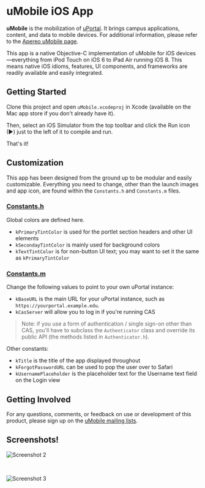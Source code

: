 uMobile iOS App
===============

**uMobile** is the mobilization of [uPortal](https://github.com/Jasig/uPortal). It
brings campus applications, content, and data to mobile devices. For additional
information, please refer to the [Apereo uMobile
page](http://www.apereo.org/umobile).

This app is a native Objective-C implementation of uMobile for iOS
devices—everything from iPod Touch on iOS 6 to iPad Air running iOS 8. This
means native iOS idioms, features, UI components, and frameworks are readily
available and easily integrated.

Getting Started
---------------

Clone this project and open `uMobile.xcodeproj` in Xcode (available on the Mac
app store if you don't already have it).

Then, select an iOS Simulator from the top toolbar and click the Run icon (▶)
just to the left of it to compile and run.

That's it!

Customization
-------------

This app has been designed from the ground up to be modular and easily
customizable. Everything you need to change, other than the launch images and
app icon, are found within the `Constants.h` and `Constants.m` files.

### [Constants.h](uMobile/Constants.h)
Global colors are defined here.
* `kPrimaryTintColor` is used for the portlet section headers and other UI
  elements
* `kSecondayTintColor` is mainly used for background colors
* `kTextTintColor` is for non-button UI text; you may want to set it the same as
  `kPrimaryTintColor`

### [Constants.m](uMobile/Constants.m)
Change the following values to point to your own uPortal instance:
* `kBaseURL` is the main URL for your uPortal instance, such as
  `https://yourportal.example.edu`.
* `kCasServer` will allow you to log in if you're running CAS

> Note: if you use a form of authentication / single sign-on other than CAS,
> you'll have to subclass the `Authenticator` class and override its public API
> (the methods listed in `Authenticator.h`).

Other constants:
* `kTitle` is the title of the app displayed throughout
* `kForgotPasswordURL` can be used to pop the user over to Safari
* `kUsernamePlaceholder` is the placeholder text for the Username text field on
  the Login view

Getting Involved
----------------
For any questions, comments, or feedback on use or development of this product,
please sign up on the [uMobile mailing
lists](http://www.jasig.org/umobile/mailing-lists).

Screenshots!
------------
![Screenshot 2](https://raw.githubusercontent.com/Oakland-University/uMobile-iOS-app/9a07ccde1c7c447e121977334dce30a926beb669/uMobile/Screenshots/Screenshot%202.png)

<br />

![Screenshot 3](https://raw.githubusercontent.com/Oakland-University/uMobile-iOS-app/9a07ccde1c7c447e121977334dce30a926beb669/uMobile/Screenshots/Screenshot%203.png)

